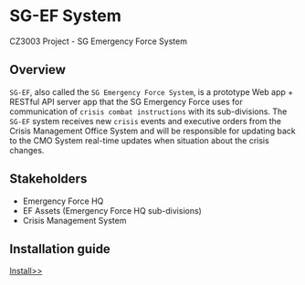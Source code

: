 # SG-EF System
CZ3003 Project - SG Emergency Force System

## Overview
`SG-EF`, also called the `SG Emergency Force System`, is a prototype Web app + RESTful API server app that the SG Emergency Force uses for communication of `crisis combat instructions` with its sub-divisions. The `SG-EF` system receives new `crisis` events and executive orders from the Crisis Management Office System and will be responsible for updating back to the CMO System real-time updates when situation about the crisis changes.

## Stakeholders
- Emergency Force HQ
- EF Assets (Emergency Force HQ sub-divisions)
- Crisis Management System

## Installation guide
[Install>>](INSTALL.md)
